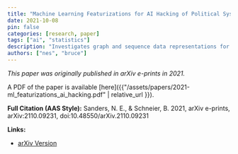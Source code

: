 ```yaml
---
title: "Machine Learning Featurizations for AI Hacking of Political Systems"
date: 2021-10-08
pin: false
categories: [research, paper]
tags: ["ai", "statistics"]
description: "Investigates graph and sequence data representations for applying deep learning to predict outcomes in political and legislative systems, advancing the concept of AI hacking. [11, 17, 41]"
authors: ["nes", "bruce"]
---
```


*This paper was originally published in arXiv e-prints in 2021.*

A PDF of the paper is available [here]({{"/assets/papers/2021-ml_featurizations_ai_hacking.pdf" | relative_url }}).

**Full Citation (AAS Style):**
Sanders, N. E., & Schneier, B. 2021, arXiv e-prints, arXiv:2110.09231, doi:10.48550/arXiv.2110.09231

**Links:**
- [arXiv Version](https://arxiv.org/abs/2110.09231)
